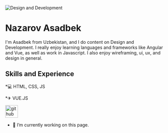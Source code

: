![Design and Development](https://arturssmirnovs.github.io/github-profile-readme-generator/images/banner.png)

# Nazarov Asadbek

I'm Asadbek from Uzbekistan, and I do content on Design and Development. I really enjoy learning languages and frameworks like Angular and Vue, as well as work in Javascript. I also enjoy wireframing, ui, ux, and design in general.

## Skills and Experience
*💻 HTML, CSS, JS

*✈ VUE.JS

[<img src='https://cdn.jsdelivr.net/npm/simple-icons@3.0.1/icons/telegram.svg' alt='github' height='40'>](https://t.me/Nazarov_Asadbek1)


- 🔭 I’m currently working on this page. 
